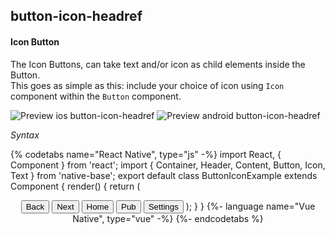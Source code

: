 ## button-icon-headref
#### Icon Button

The Icon Buttons, can take text and/or icon as child elements inside the Button.<br />
This goes as simple as this: include your choice of icon using <code>Icon</code> component within the <code>Button</code> component.<br />

![Preview ios button-icon-headref](https://github.com/GeekyAnts/NativeBase-KitchenSink/raw/v2.6.1/screenshots/ios/button-icon.png)
![Preview android button-icon-headref](https://github.com/GeekyAnts/NativeBase-KitchenSink/raw/v2.6.1/screenshots/android/button-icon.png)

*Syntax*

{% codetabs name="React Native", type="js" -%}
import React, { Component } from 'react';
import { Container, Header, Content, Button, Icon, Text } from 'native-base';
export default class ButtonIconExample extends Component {
  render() {
    return (
      <Container>
        <Header />
        <Content>
          <Button iconLeft light>
            <Icon name='arrow-back' />
            <Text>Back</Text>
          </Button>
          <Button iconRight light>
            <Text>Next</Text>
            <Icon name='arrow-forward' />
          </Button>
          <Button iconLeft>
            <Icon name='home' />
            <Text>Home</Text>
          </Button>
          <Button iconLeft transparent primary>
            <Icon name='beer' />
            <Text>Pub</Text>
          </Button>
          <Button iconLeft dark>
            <Icon name='cog' />
            <Text>Settings</Text>
          </Button>
        </Content>
      </Container>
    );
  }
}
{%- language name="Vue Native", type="vue" -%}
<template>
  <nb-container>
    <nb-header />
    <nb-content>
      <nb-button iconLeft light>
        <nb-icon active name="arrow-back" />
        <nb-text>Back</nb-text>
      </nb-button>
      <nb-button iconRight light>
        <nb-text>Next</nb-text>
        <nb-icon active name="arrow-forward" />
      </nb-button>
      <nb-button iconLeft>
        <nb-icon active name="home" />
        <nb-text>Home</nb-text>
      </nb-button>
      <nb-button iconLeft transparent>
        <nb-icon active name="beer" />
        <nb-text>Pub</nb-text>
      </nb-button>
      <nb-button iconLeft dark>
        <nb-icon active name="cog" />
        <nb-text>Settings</nb-text>
      </nb-button>
    </nb-content>
  </nb-container>
</template>
{%- endcodetabs %}
<br />
